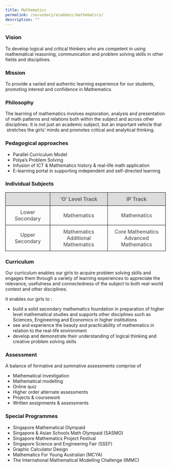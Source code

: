 ```yaml
---
title: Mathematics
permalink: /secondary/academic/mathematics/
description: ""
---
```

### Vision

To develop logical and critical thinkers who are competent in using mathematical reasoning, communication and problem solving skills in other fields and disciplines.

  

### Mission

To provide a varied and authentic learning experience for our students, promoting interest and confidence in Mathematics.

  

  

### Philosophy  

The learning of mathematics involves exploration, analysis and presentation of math patterns and relations both within the subject and across other disciplines. It is not just an academic subject, but an important vehicle that  stretches the girls’ minds and promotes critical and analytical thinking.

  

### Pedagogical approaches

*   Parallel Curriculum Model
*   Polya’s Problem Solving
*   Infusion of ICT & Mathematics history & real-life math application
*   E-learning portal in supporting independent and self-directed learning

  

### Individual Subjects

<style type="text/css">
.tg {
    border-collapse: collapse;
    border-spacing: 0;
}
.tg td {
    border-color: black;
    border-style: solid;
    border-width: 1px;
    overflow: hidden;
    padding: 10px 5px;
    word-break: normal;
}
.tg th {
    border-color: black;
    border-style: solid;
    border-width: 1px;
    font-weight: normal;
    overflow: hidden;
    padding: 10px 5px;
    word-break: normal;
}
.tg .tg-teua {
    background-color: #dddddd;
    color: #666666;
    text-align: center;
    vertical-align: top
}
.tg .tg-a4yv {
    background-color: #DDD;
    color: #666;
    font-weight: bold;
    text-align: center;
    vertical-align: top
}
.tg .tg-5hwe {
    color: #3D3D3D;
    text-align: center;
    vertical-align: middle
}
.tg .tg-feqv {
    background-color: #DDD;
    color: #666;
    font-weight: bold;
    text-align: center;
    vertical-align: middle
}
</style>
<table class="tg">
  <thead>
    <tr>
      <th class="tg-a4yv"></th>
      <th class="tg-feqv">‘O’ Level Track</th>
      <th class="tg-feqv">IP Track</th>
    </tr>
  </thead>
  <tbody>
    <tr>
      <td class="tg-5hwe">Lower Secondary</td>
      <td class="tg-5hwe">Mathematics</td>
      <td class="tg-5hwe">Mathematics</td>
    </tr>
    <tr>
      <td class="tg-5hwe">Upper Secondary</td>
      <td class="tg-5hwe">Mathematics<br>
        Additional Mathematics</td>
      <td class="tg-5hwe">Core Mathematics<br>
        Advanced Mathematics</td>
    </tr>
  </tbody>
</table>


### Curriculum  

Our curriculum enables our girls to acquire problem solving skills and engages them through a variety of learning experiences to appreciate the relevance, usefulness and connectedness of the subject to both real-world context and other disciplines.

It enables our girls to :

*   build a solid secondary mathematics foundation in preparation of higher level mathematical studies and supports other disciplines such as Sciences, Engineering and Economics in higher institutions
*   see and experience the beauty and practicability of mathematics in relation to the real-life environment
*   develop and demonstrate their understanding of logical thinking and creative problem solving skills

### Assessment

A balance of formative and summative assessments comprise of 

*   Mathematical investigation
*   Mathematical modelling
*   Online quiz
*   Higher order alternate assessments
*   Projects & coursework
*   Written assignments & assessments

  

### Special Programmes

*   Singapore Mathematical Olympaid
*   Singapore & Asian Schools Math Olympaid (SASMO)  
*   Singapore Mathematics Project Festival
*   Singapore Science and Engineering Fair (SSEF)  
*   Graphic Calculator Design
*   Mathematics For Young Australian (MCYA)
*   The International Mathematical Modelling Challenge (IMMC)